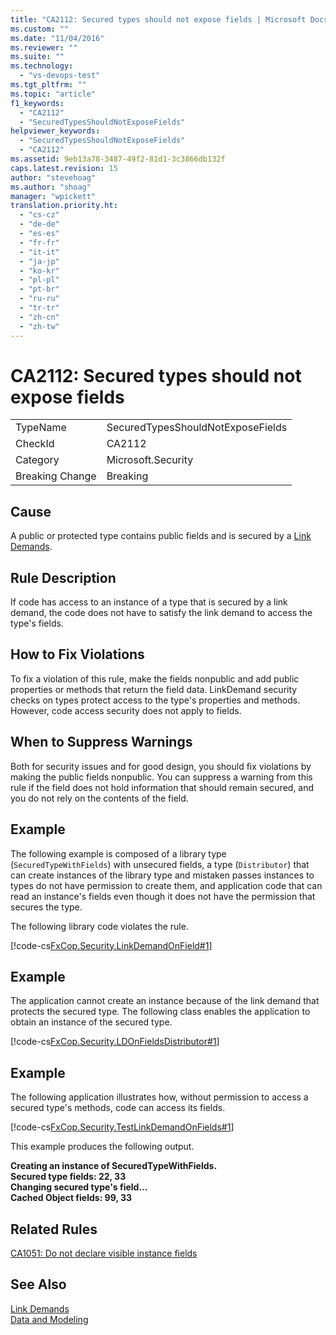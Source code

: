 ```yaml
---
title: "CA2112: Secured types should not expose fields | Microsoft Docs"
ms.custom: ""
ms.date: "11/04/2016"
ms.reviewer: ""
ms.suite: ""
ms.technology: 
  - "vs-devops-test"
ms.tgt_pltfrm: ""
ms.topic: "article"
f1_keywords: 
  - "CA2112"
  - "SecuredTypesShouldNotExposeFields"
helpviewer_keywords: 
  - "SecuredTypesShouldNotExposeFields"
  - "CA2112"
ms.assetid: 9eb13a78-3487-49f2-81d1-3c3866db132f
caps.latest.revision: 15
author: "stevehoag"
ms.author: "shoag"
manager: "wpickett"
translation.priority.ht: 
  - "cs-cz"
  - "de-de"
  - "es-es"
  - "fr-fr"
  - "it-it"
  - "ja-jp"
  - "ko-kr"
  - "pl-pl"
  - "pt-br"
  - "ru-ru"
  - "tr-tr"
  - "zh-cn"
  - "zh-tw"
---
```

# CA2112: Secured types should not expose fields
|||  
|-|-|  
|TypeName|SecuredTypesShouldNotExposeFields|  
|CheckId|CA2112|  
|Category|Microsoft.Security|  
|Breaking Change|Breaking|  
  
## Cause  
 A public or protected type contains public fields and is secured by a [Link Demands](../Topic/Link%20Demands.md).  
  
## Rule Description  
 If code has access to an instance of a type that is secured by a link demand, the code does not have to satisfy the link demand to access the type's fields.  
  
## How to Fix Violations  
 To fix a violation of this rule, make the fields nonpublic and add public properties or methods that return the field data. LinkDemand security checks on types protect access to the type's properties and methods. However, code access security does not apply to fields.  
  
## When to Suppress Warnings  
 Both for security issues and for good design, you should fix violations by making the public fields nonpublic. You can suppress a warning from this rule if the field does not hold information that should remain secured, and you do not rely on the contents of the field.  
  
## Example  
 The following example is composed of a library type (`SecuredTypeWithFields`) with unsecured fields, a type (`Distributor`) that can create instances of the library type and mistaken passes instances to types do not have permission to create them, and application code that can read an instance's fields even though it does not have the permission that secures the type.  
  
 The following library code violates the rule.  
  
 [!code-cs[FxCop.Security.LinkDemandOnField#1](../code-quality/codesnippet/CSharp/ca2112-secured-types-should-not-expose-fields_1.cs)]  
  
## Example  
 The application cannot create an instance because of the link demand that protects the secured type. The following class enables the application to obtain an instance of the secured type.  
  
 [!code-cs[FxCop.Security.LDOnFieldsDistributor#1](../code-quality/codesnippet/CSharp/ca2112-secured-types-should-not-expose-fields_2.cs)]  
  
## Example  
 The following application illustrates how, without permission to access a secured type's methods, code can access its fields.  
  
 [!code-cs[FxCop.Security.TestLinkDemandOnFields#1](../code-quality/codesnippet/CSharp/ca2112-secured-types-should-not-expose-fields_3.cs)]  
  
 This example produces the following output.  
  
 **Creating an instance of SecuredTypeWithFields.**  
**Secured type fields: 22, 33**  
**Changing secured type's field...**  
**Cached Object fields: 99, 33**   
## Related Rules  
 [CA1051: Do not declare visible instance fields](../code-quality/ca1051-do-not-declare-visible-instance-fields.md)  
  
## See Also  
 [Link Demands](../Topic/Link%20Demands.md)   
 [Data and Modeling](../Topic/Data%20and%20Modeling%20in%20the%20.NET%20Framework.md)